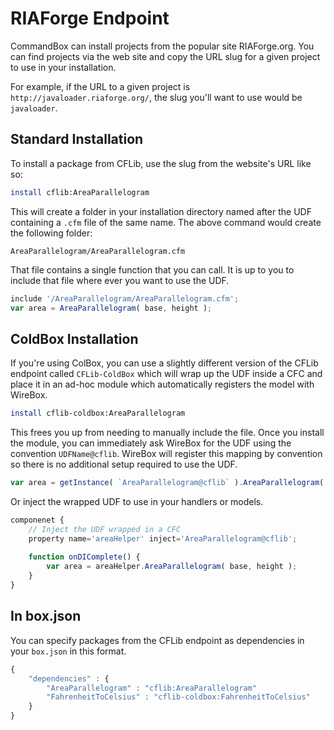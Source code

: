# RIAForge Endpoint

CommandBox can install projects from the popular site RIAForge.org. You can find projects via the web site and copy the URL slug for a given project to use in your installation.  

For example, if the URL to a given project is `http://javaloader.riaforge.org/`, the slug you'll want to use would be `javaloader`.


## Standard Installation

To install a package from CFLib, use the slug from the website's URL like so:

```bash
install cflib:AreaParallelogram
```

This will  create a folder in your installation directory named after the UDF containing a `.cfm` file of the same name.  The above command would create the following folder:

```
AreaParallelogram/AreaParallelogram.cfm
```

That file contains a single function that you can call.  It is up to you to include that file where ever you want to use the UDF.

```js
include '/AreaParallelogram/AreaParallelogram.cfm';
var area = AreaParallelogram( base, height );
```

## ColdBox Installation

If you're using ColBox, you can use a slightly different version of the CFLib endpoint called `CFLib-ColdBox` which will wrap up the UDF inside a CFC and place it in an ad-hoc module which automatically registers the model with WireBox.


```bash
install cflib-coldbox:AreaParallelogram
```

This frees you up from needing to manually include the file.  Once you install the module, you can immediately ask WireBox for the UDF using the convention `UDFName@cflib`.  WireBox will register this mapping by convention so there is no additional setup required to use the UDF.

```js
var area = getInstance( `AreaParallelogram@cflib` ).AreaParallelogram( base, height );
```

Or inject the wrapped UDF to use in your handlers or models. 

```js
componenet {
    // Inject the UDF wrapped in a CFC
    property name='areaHelper' inject='AreaParallelogram@cflib';
    
    function onDIComplete() {
        var area = areaHelper.AreaParallelogram( base, height );
    }
}
```

## In box.json

You can specify packages from the CFLib endpoint as dependencies in your `box.json` in this format.  

```javascript
{
    "dependencies" : {
        "AreaParallelogram" : "cflib:AreaParallelogram"
        "FahrenheitToCelsius" : "cflib-coldbox:FahrenheitToCelsius"
    }
}

```
